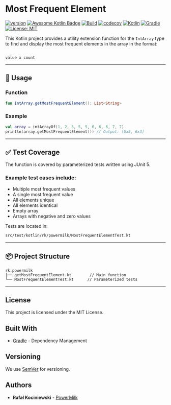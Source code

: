 # Most Frequent Element

[![version](https://img.shields.io/badge/version-1.0.12-yellow.svg)](https://semver.org)
[![Awesome Kotlin Badge](https://kotlin.link/awesome-kotlin.svg)](https://github.com/KotlinBy/awesome-kotlin)
[![Build](https://github.com/rkociniewski/most-frequent-element/actions/workflows/main.yml/badge.svg)](https://github.com/rkociniewski/most-frequent-element/actions/workflows/main.yml)
[![codecov](https://codecov.io/gh/rkociniewski/most-frequent-element/branch/main/graph/badge.svg)](https://codecov.io/gh/rkociniewski/most-frequent-element)
[![Kotlin](https://img.shields.io/badge/Kotlin-2.2.20-blueviolet?logo=kotlin)](https://kotlinlang.org/)
[![Gradle](https://img.shields.io/badge/Gradle-9.10-blue?logo=gradle)](https://gradle.org/)
[![License: MIT](https://img.shields.io/badge/License-MIT-greem.svg)](https://opensource.org/licenses/MIT)

This Kotlin project provides a utility extension function for the `IntArray` type to find and display the most frequent
elements in the array in the format:

```

value x count

````

---

## 🔧 Usage

### Function

```kotlin
fun IntArray.getMostFrequentElement(): List<String>
````

### Example

```kotlin
val array = intArrayOf(1, 2, 5, 5, 5, 6, 6, 6, 7, 7)
println(array.getMostFrequentElement()) // Output: [5x3, 6x3]
```

---

## ✅ Test Coverage

The function is covered by parameterized tests written using JUnit 5.

### Example test cases include:

* Multiple most frequent values
* A single most frequent value
* All elements unique
* All elements identical
* Empty array
* Arrays with negative and zero values

Tests are located in:

```
src/test/kotlin/rk/powermilk/MostFrequentElementTest.kt
```

---

## 📦 Project Structure

```
rk.powermilk
├── getMostFrequentElement.kt        // Main function
└── MostFrequentElementTest.kt      // Parameterized tests
```

---

## License

This project is licensed under the MIT License.

## Built With

* [Gradle](https://gradle.org/) - Dependency Management

## Versioning

We use [SemVer](http://semver.org/) for versioning.

## Authors

* **Rafał Kociniewski** - [PowerMilk](https://github.com/rkociniewski)
